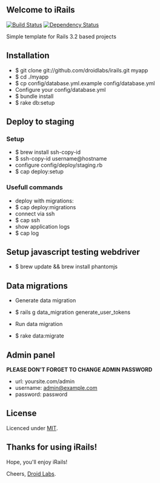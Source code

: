 ## Welcome to iRails

[![Build Status](https://secure.travis-ci.org/droidlabs/irails.png)](https://travis-ci.org/droidlabs/irails)
[![Dependency Status](https://gemnasium.com/droidlabs/irails.png)](https://gemnasium.com/droidlabs/irails)

Simple template for Rails 3.2 based projects

## Installation

* $ git clone git://github.com/droidlabs/irails.git myapp
* $ cd ./myapp
* $ cp config/database.yml.example config/database.yml
* Configure your config/database.yml
* $ bundle install
* $ rake db:setup

## Deploy to staging

### Setup

* $ brew install ssh-copy-id
* $ ssh-copy-id username@hostname
* configure config/deploy/staging.rb
* $ cap deploy:setup

### Usefull commands
* deploy with migrations:
* $ cap deploy:migrations
* connect via ssh
* $ cap ssh
* show application logs
* $ cap log

## Setup javascript testing webdriver

* $ brew update && brew install phantomjs

## Data migrations

* Generate data migration
* $ rails g data_migration generate_user_tokens

* Run data migration
* $ rake data:migrate

## Admin panel

**PLEASE DON'T FORGET TO CHANGE ADMIN PASSWORD**

* url: yoursite.com/admin
* username: admin@example.com
* password: password

## License

Licenced under [MIT](http://www.opensource.org/licenses/mit-license.php).

## Thanks for using iRails!

Hope, you'll enjoy iRails!

Cheers, [Droid Labs](http://droidlabs.pro).

